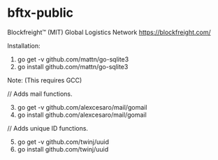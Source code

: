 # bftx-public
Blockfreight™ (MIT) Global Logistics Network https://blockfreight.com/

Installation:

1. go get -v github.com/mattn/go-sqlite3
2. go install github.com/mattn/go-sqlite3

Note: (This requires GCC)

// Adds mail functions.

3. go get -v github.com/alexcesaro/mail/gomail
4. go install github.com/alexcesaro/mail/gomail

// Adds unique ID functions.

5. go get -v github.com/twinj/uuid
6. go install github.com/twinj/uuid
